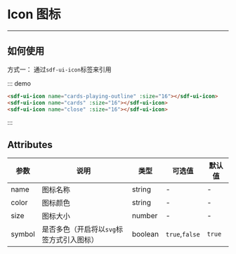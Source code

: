 # Icon 图标
<!-- {.md} -->

---
<!-- {.md} -->

## 如何使用
<!-- {.md} -->

方式一：<!-- {.md} -->
通过<!-- {.md} -->`sdf-ui-icon`标签来引用

<icon-demo></icon-demo>

::: demo

```html
<sdf-ui-icon name="cards-playing-outline" :size="16"></sdf-ui-icon>
<sdf-ui-icon name="cards" :size="16"></sdf-ui-icon>
<sdf-ui-icon name="close" :size="16"></sdf-ui-icon>
```

:::



## Attributes
<!-- {.md} -->
| 参数      | 说明    | 类型      | 可选值       | 默认值   |
|---------- |-------- |---------- |-------------  |-------- |
| name     | 图标名称  | string  | -          |    -     |
| color    | 图标颜色  | string  | -           |    -    |
| size    | 图标大小  | number  | -           |    -    |
| symbol    | 是否多色（开启将以`svg`标签方式引入图标）  | boolean  | `true`,`false`          |    `true`     |
